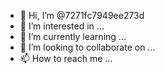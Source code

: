 - 👋 Hi, I’m @7271fc7949ee273d
- 👀 I’m interested in ...
- 🌱 I’m currently learning ...
- 💞️ I’m looking to collaborate on ...
- 📫 How to reach me ...

<!---
7271fc7949ee273d/7271fc7949ee273d is a ✨ special ✨ repository because its `README.md` (this file) appears on your GitHub profile.
You can click the Preview link to take a look at your changes.
--->
